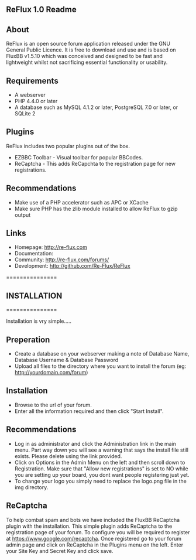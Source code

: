 ## ReFlux 1.0 Readme

## About

ReFlux is an open source forum application released under the GNU General Public Licence. It is free to download and use and is based on FluxBB v1.5.10 which was conceived and designed to be fast and lightweight whilst not sacrificing essential functionality or usability.

## Requirements

* A webserver
* PHP 4.4.0 or later
* A database such as MySQL 4.1.2 or later, PostgreSQL 7.0 or later, or SQLite 2

## Plugins

ReFlux includes two popular plugins out of the box.
* EZBBC Toolbar - Visual toolbar for popular BBCodes.
* ReCaptcha - This adds ReCapchta to the registration page for new registrations.

## Recommendations

* Make use of a PHP accelerator such as APC or XCache
* Make sure PHP has the zlib module installed to allow ReFlux to gzip output

## Links

* Homepage: http://re-flux.com
* Documentation:
* Community: http://re-flux.com/forums/
* Development: http://github.com/Re-Flux/ReFlux

===============
## INSTALLATION
===============

Installation is vry simple.....

## Preperation
* Create a database on your webserver making a note of Database Name, Database Username & Database Password
* Upload all files to the directory where you want to install the forum (eg: http://yourdomain.com/forum)

## Installation
* Browse to the url of your forum.
* Enter all the information required and then click "Start Install".

## Recommendations
* Log in as administrator and click the Administration link in the main menu. Part way down you will see a warning that says the install file still exists. Please delete using the link provided.
* Click on Options in the Admin Menu on the left and then scroll down to Registration. Make sure that "Allow new registrations" is set to NO while you are setting up your board, you dont want people registering just yet.
* To change your logo you simply need to replace the logo.png file in the img directory.

## ReCaptcha
To help combat spam and bots we have included the FluxBB ReCaptcha plugin with the installation. This simple plugin adds ReCaptcha to the registration page of your forum. To configure you will be required to register at https://www.google.com/recaptcha.
Once registered go to your forum admin page and click on ReCaptcha in the Plugins menu on the left. Enter your Site Key and Secret Key and click save.

